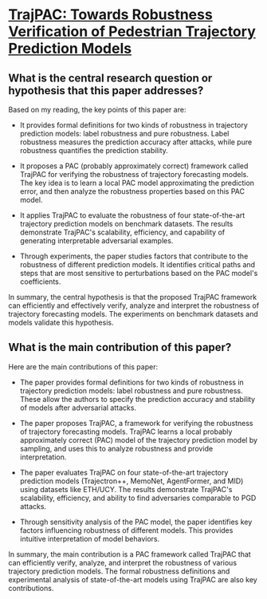 # [TrajPAC: Towards Robustness Verification of Pedestrian Trajectory   Prediction Models](https://arxiv.org/abs/2308.05985)

## What is the central research question or hypothesis that this paper addresses?

 Based on my reading, the key points of this paper are:

- It provides formal definitions for two kinds of robustness in trajectory prediction models: label robustness and pure robustness. Label robustness measures the prediction accuracy after attacks, while pure robustness quantifies the prediction stability. 

- It proposes a PAC (probably approximately correct) framework called TrajPAC for verifying the robustness of trajectory forecasting models. The key idea is to learn a local PAC model approximating the prediction error, and then analyze the robustness properties based on this PAC model. 

- It applies TrajPAC to evaluate the robustness of four state-of-the-art trajectory prediction models on benchmark datasets. The results demonstrate TrajPAC's scalability, efficiency, and capability of generating interpretable adversarial examples.

- Through experiments, the paper studies factors that contribute to the robustness of different prediction models. It identifies critical paths and steps that are most sensitive to perturbations based on the PAC model's coefficients.

In summary, the central hypothesis is that the proposed TrajPAC framework can efficiently and effectively verify, analyze and interpret the robustness of trajectory forecasting models. The experiments on benchmark datasets and models validate this hypothesis.


## What is the main contribution of this paper?

 Here are the main contributions of this paper:

- The paper provides formal definitions for two kinds of robustness in trajectory prediction models: label robustness and pure robustness. These allow the authors to specify the prediction accuracy and stability of models after adversarial attacks. 

- The paper proposes TrajPAC, a framework for verifying the robustness of trajectory forecasting models. TrajPAC learns a local probably approximately correct (PAC) model of the trajectory prediction model by sampling, and uses this to analyze robustness and provide interpretation.

- The paper evaluates TrajPAC on four state-of-the-art trajectory prediction models (Trajectron++, MemoNet, AgentFormer, and MID) using datasets like ETH/UCY. The results demonstrate TrajPAC's scalability, efficiency, and ability to find adversaries comparable to PGD attacks.

- Through sensitivity analysis of the PAC model, the paper identifies key factors influencing robustness of different models. This provides intuitive interpretation of model behaviors.

In summary, the main contribution is a PAC framework called TrajPAC that can efficiently verify, analyze, and interpret the robustness of various trajectory prediction models. The formal robustness definitions and experimental analysis of state-of-the-art models using TrajPAC are also key contributions.
